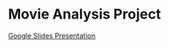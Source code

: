 # Movie Analysis Project


[Google Slides Presentation](https://docs.google.com/presentation/d/1GSvVB9qBfhOZxeVlyIOpBuVpbENry7TLNLvQVx4VYU8/edit?usp=sharing)
